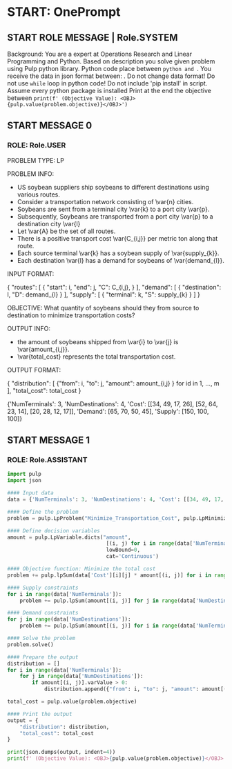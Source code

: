 # START: OnePrompt 
## START ROLE MESSAGE | Role.SYSTEM 
Background: You are a expert at Operations Research and Linear Programming and Python. Based on description you solve given problem using Pulp python library. Python code place between ```python and ```. You receive the data in json format between: <DATA></DATA>. Do not change data format! Do not use `while` loop in python code! Do not include 'pip install' in script. Assume every python package is installed Print at the end the objective between <OBJ></OBJ> `print(f' (Objective Value): <OBJ>{pulp.value(problem.objective)}</OBJ>')`  
## START MESSAGE 0 
### ROLE: Role.USER
<DESCRIPTION>
PROBLEM TYPE: LP

PROBLEM INFO:

- US soybean suppliers ship soybeans to different destinations using various routes.
- Consider a transportation network consisting of \var{n} cities.
- Soybeans are sent from a terminal city \var{k} to a port city \var{p}.
- Subsequently, Soybeans are transported from a port city \var{p} to a destination city \var{l}
- Let \var{A} be the set of all routes. 
- There is a positive transport cost \var{C_{i,j}} per metric ton along that route.
- Each source terminal \var{k} has a soybean supply of \var{supply_{k}}. 
- Each destination \var{l} has a demand for soybeans of \var{demand_{l}}.

INPUT FORMAT: 

{
    "routes": [
       {
        "start": i,
        "end": j,
        "C": C_{i,j},
       }
    ],
    "demand": [
        {
            "destination": l,
            "D": demand_{l}
        }
    ],
    "supply": [
        {
            "terminal": k,
            "S": supply_{k}
        }
    ]
}

OBJECTIVE: What quantity of soybeans should they from source to destination to minimize transportation costs?

OUTPUT INFO:

- the amount of soybeans shipped from \var{i} to \var{j} is \var{amount_{i,j}}.
- \var{total_cost} represents the total transportation cost.

OUTPUT FORMAT:

{
    "distribution": [
        {"from": i,
         "to": j,
         "amount": amount_{i,j}
        }
        for id in 1, ..., m
    ],
    "total_cost": total_cost
}


</DESCRIPTION>
<DATA>
{'NumTerminals': 3, 'NumDestinations': 4, 'Cost': [[34, 49, 17, 26], [52, 64, 23, 14], [20, 28, 12, 17]], 'Demand': [65, 70, 50, 45], 'Supply': [150, 100, 100]}</DATA>


## START MESSAGE 1 
### ROLE: Role.ASSISTANT
```python
import pulp
import json

#### Input data
data = {'NumTerminals': 3, 'NumDestinations': 4, 'Cost': [[34, 49, 17, 26], [52, 64, 23, 14], [20, 28, 12, 17]], 'Demand': [65, 70, 50, 45], 'Supply': [150, 100, 100]}

#### Define the problem
problem = pulp.LpProblem("Minimize_Transportation_Cost", pulp.LpMinimize)

#### Define decision variables
amount = pulp.LpVariable.dicts("amount", 
                                [(i, j) for i in range(data['NumTerminals']) for j in range(data['NumDestinations'])], 
                                lowBound=0, 
                                cat='Continuous')

#### Objective function: Minimize the total cost
problem += pulp.lpSum(data['Cost'][i][j] * amount[(i, j)] for i in range(data['NumTerminals']) for j in range(data['NumDestinations'])), "Total_Transportation_Cost"

#### Supply constraints
for i in range(data['NumTerminals']):
    problem += pulp.lpSum(amount[(i, j)] for j in range(data['NumDestinations'])) <= data['Supply'][i], f"Supply_Constraint_terminal_{i}"

#### Demand constraints
for j in range(data['NumDestinations']):
    problem += pulp.lpSum(amount[(i, j)] for i in range(data['NumTerminals'])) >= data['Demand'][j], f"Demand_Constraint_destination_{j}"

#### Solve the problem
problem.solve()

#### Prepare the output
distribution = []
for i in range(data['NumTerminals']):
    for j in range(data['NumDestinations']):
        if amount[(i, j)].varValue > 0:
            distribution.append({"from": i, "to": j, "amount": amount[(i, j)].varValue})

total_cost = pulp.value(problem.objective)

#### Print the output
output = {
    "distribution": distribution,
    "total_cost": total_cost
}

print(json.dumps(output, indent=4))
print(f' (Objective Value): <OBJ>{pulp.value(problem.objective)}</OBJ>')
```

